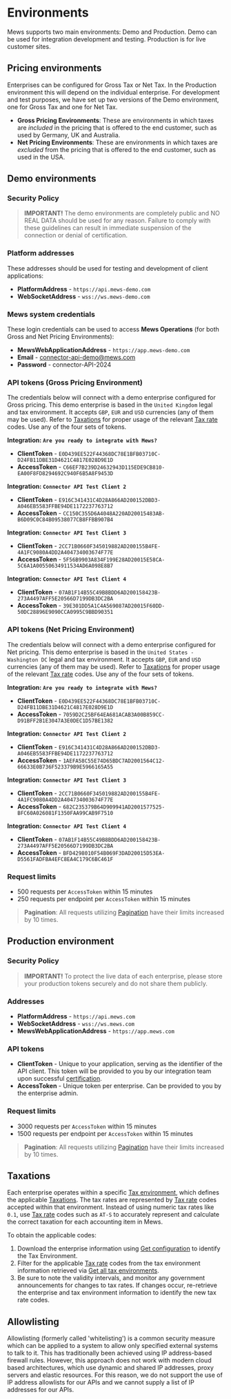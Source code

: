 # Environments

Mews supports two main environments: Demo and Production. Demo can be used for integration development and testing.
Production is for live customer sites.

## Pricing environments

Enterprises can be configured for Gross Tax or Net Tax. In the Production environment this will depend on the individual enterprise.
For development and test purposes, we have set up two versions of the Demo environment, one for Gross Tax and one for Net Tax.

* **Gross Pricing Environments**: These are environments in which taxes are *included* in the pricing that is offered to the end customer, such as used by Germany, UK and Australia.
* **Net Pricing Environments**: These are environments in which taxes are *excluded* from the pricing that is offered to the end customer, such as used in the USA.

## Demo environments

### Security Policy

> **IMPORTANT!** The demo environments are completely public and NO REAL DATA should be used for any reason. Failure to comply with these guidelines can result in immediate suspension of the connection or denial of certification.

### Platform addresses

These addresses should be used for testing and development of client applications:

* **PlatformAddress** - `https://api.mews-demo.com`
* **WebSocketAddress** - `wss://ws.mews-demo.com`

### Mews system credentials

These login credentials can be used to access __Mews Operations__ (for both Gross and Net Pricing Environments):

* **MewsWebApplicationAddress** - `https://app.mews-demo.com`
* **Email** - connector-api-demo@mews.com
* **Password** - connector-API-2024

### API tokens (Gross Pricing Environment)

The credentials below will connect with a demo enterprise configured for Gross pricing. This demo enterprise is based in the `United Kingdom` legal and tax environment. It accepts `GBP`, `EUR` and `USD` currencies (any of them may be used). Refer to [Taxations](#taxations) for proper usage of the relevant [Tax rate](../operations/taxations.md#tax-rate) codes. Use any of the four sets of tokens.

**Integration: `Are you ready to integrate with Mews?`**
* **ClientToken** - `E0D439EE522F44368DC78E1BFB03710C-D24FB11DBE31D4621C4817E028D9E1D`
* **AccessToken** - `C66EF7B239D24632943D115EDE9CB810-EA00F8FD8294692C940F6B5A8F9453D`

**Integration: `Connector API Test Client 2`**
* **ClientToken** - `E916C341431C4D28A866AD200152DBD3-A046EB5583FFBE94DE1172237763712`
* **AccessToken** - `CC150C355D6A4048A220AD20015483AB-B6D09C0C84B09538077CB8FFBB907B4`

**Integration: `Connector API Test Client 3`**
* **ClientToken** - `2CC71B0660F345019882AD200155B4FE-4A1FC9080A4DD2A404734003674F77E`
* **AccessToken** - `5F56B9903A834F199E28AD20015E58CA-5C6A1A00550634911534AD6A098E8B7`

**Integration: `Connector API Test Client 4`**
* **ClientToken** - `07AB1F14B55C49B8BDD6AD200158423B-273A4497AFF5E20566D7199DB3DC2BA`
* **AccessToken** - `39E301DD5A1C4A569087AD20015F60DD-50DC28896E9090CCA0995C9BBD90351`

### API tokens (Net Pricing Environment)

The credentials below will connect with a demo enterprise configured for Net pricing. This demo enterprise is based in the `United States - Washington DC` legal and tax environment. It accepts `GBP`, `EUR` and `USD` currencies (any of them may be used). Refer to [Taxations](#taxations) for proper usage of the relevant [Tax rate](../operations/taxations.md#tax-rate) codes. Use any of the four sets of tokens.

**Integration: `Are you ready to integrate with Mews?`**
* **ClientToken** - `E0D439EE522F44368DC78E1BFB03710C-D24FB11DBE31D4621C4817E028D9E1D`
* **AccessToken** - `7059D2C25BF64EA681ACAB3A00B859CC-D91BFF2B1E3047A3E0DEC1D57BE1382`

**Integration: `Connector API Test Client 2`**
* **ClientToken** - `E916C341431C4D28A866AD200152DBD3-A046EB5583FFBE94DE1172237763712`
* **AccessToken** - `1AEFA58C55E74D65BDC7AD2001564C12-66633E0B736F523379B9E5966165A55`

**Integration: `Connector API Test Client 3`**
* **ClientToken** - `2CC71B0660F345019882AD200155B4FE-4A1FC9080A4DD2A404734003674F77E`
* **AccessToken** - `682C235379B64D909941AD2001577525-BFC60A026081F1350FAA99CAB9F7510`

**Integration: `Connector API Test Client 4`**
* **ClientToken** - `07AB1F14B55C49B8BDD6AD200158423B-273A4497AFF5E20566D7199DB3DC2BA`
* **AccessToken** - `BFD4298010F54B069F3DAD20015D53EA-D5561FADFBA4EFC8EA4C179C6BC461F`

### Request limits

* 500 requests per `AccessToken` within 15 minutes
* 250 requests per endpoint per `AccessToken` within 15 minutes

> **Pagination**: All requests utilizing [Pagination](pagination.md) have their limits increased by 10 times.

## Production environment

### Security Policy

> **IMPORTANT!** To protect the live data of each enterprise, please store your production tokens securely and do not share them publicly.

### Addresses

* **PlatformAddress** - `https://api.mews.com`
* **WebSocketAddress** - `wss://ws.mews.com`
* **MewsWebApplicationAddress** - `https://app.mews.com`

### API tokens

* **ClientToken** - Unique to your application, serving as the identifier of the API client. This token will be provided to you by our integration team upon successful [certification](../your-journey/README.md).
* **AccessToken** - Unique token per enterprise. Can be provided to you by the enterprise admin.

### Request limits

* 3000 requests per `AccessToken` within 15 minutes
* 1500 requests per endpoint per `AccessToken` within 15 minutes

> **Pagination**: All requests utilizing [Pagination](pagination.md) have their limits increased by 10 times.

## Taxations

Each enterprise operates within a specific [Tax environment](../operations/taxenvironments.md#tax-environment), which defines the applicable [Taxations](../operations/taxations.md#taxation). The tax rates are represented by [Tax rate](../operations/taxations.md#tax-rate) codes accepted within that environment.
Instead of using numeric tax rates like `0.1`, use [Tax rate](../operations/taxations.md#tax-rate) codes such as `AT-S` to accurately represent and calculate the correct taxation for each accounting item in Mews.

To obtain the applicable codes:

1. Download the enterprise information using [Get configuration](../operations/configuration.md#get-configuration) to identify the Tax Environment.
2. Filter for the applicable [Tax rate](../operations/taxations.md#tax-rate) codes from the tax environment information retrieved via [Get all tax environments](../operations/taxenvironments.md#get-all-tax-environments).
3. Be sure to note the validity intervals, and monitor any government announcements for changes to tax rates. If changes occur, re-retrieve the enterprise and tax environment information to identify the new tax rate codes.

## Allowlisting

Allowlisting (formerly called 'whitelisting') is a common security measure which can be applied to a system to allow only specified external systems to talk to it. This has traditionally been achieved using IP address-based firewall rules. However, this approach does not work with modern cloud based architectures, which use dynamic and shared IP addresses, proxy servers and elastic resources. For this reason, we do not support the use of IP address allowlists for our APIs and we cannot supply a list of IP addresses for our APIs.
